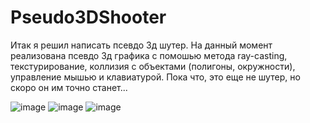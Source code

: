 # Pseudo3DShooter

Итак я решил написать псевдо 3д шутер. На данный момент реализована псевдо 3д графика с помошью метода ray-casting, текстурирование, коллизия с объектами (полигоны, окружности), управление мышью и клавиатурой.
Пока что, это еще не шутер, но скоро он им точно станет...

![image](https://user-images.githubusercontent.com/78645533/186288720-c1212510-f142-45e3-adc2-61ef1bc6ccd9.png)
![image](https://user-images.githubusercontent.com/78645533/186288782-a893c246-2de6-4e2e-b913-fc85b917b87d.png)
![image](https://user-images.githubusercontent.com/78645533/186288804-e1ba3212-c5d0-406e-a2a2-b24ed61cbff6.png)

